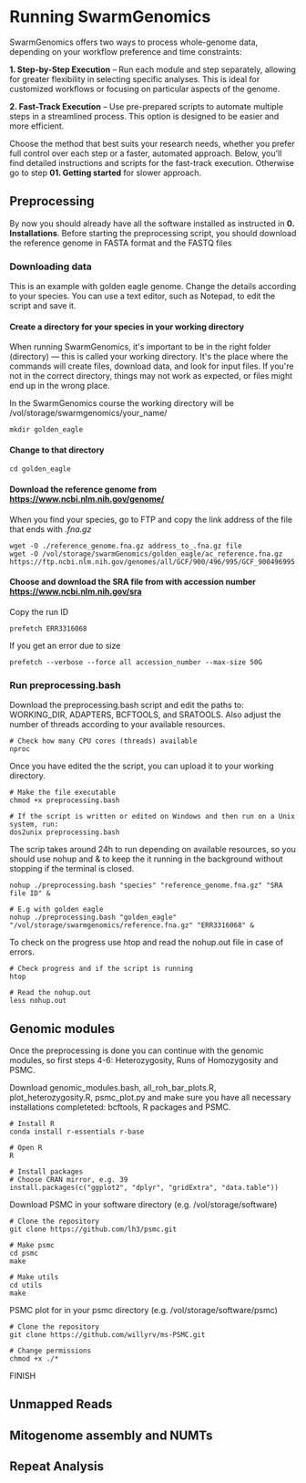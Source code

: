 # Running SwarmGenomics
SwarmGenomics offers two ways to process whole-genome data, depending on your workflow preference and time constraints:

**1. Step-by-Step Execution** – Run each module and step separately, allowing for greater flexibility in selecting specific analyses. This is ideal for customized workflows or focusing on particular aspects of the genome.

**2. Fast-Track Execution** – Use pre-prepared scripts to automate multiple steps in a streamlined process. This option is designed to be easier and more efficient.

Choose the method that best suits your research needs, whether you prefer full control over each step or a faster, automated approach. Below, you'll find detailed instructions and scripts for the fast-track execution. Otherwise go to step **01. Getting started** for slower approach.

## Preprocessing
By now you should already have all the software installed as instructed in **0. Installations**.
Before starting the preprocessing script, you should download the reference genome in FASTA format and the FASTQ files

### Downloading data
This is an example with golden eagle genome. Change the details according to your species.
You can use a text editor, such as Notepad, to edit the script and save it. 

#### Create a directory for your species in your working directory
When running SwarmGenomics, it's important to be in the right folder (directory) — this is called your working directory. It's the place where the commands will create files, download data, and look for input files. If you're not in the correct directory, things may not work as expected, or files might end up in the wrong place.

In the SwarmGenomics course the working directory will be /vol/storage/swarmgenomics/your_name/

```
mkdir golden_eagle
```

#### Change to that directory
```
cd golden_eagle
```

#### Download the reference genome from https://www.ncbi.nlm.nih.gov/genome/
When you find your species, go to FTP and copy the link address of the file that ends with *.fna.gz*
```
wget -O ./reference_genome.fna.gz address_to_.fna.gz file
wget -O /vol/storage/swarmGenomics/golden_eagle/ac_reference.fna.gz https://ftp.ncbi.nlm.nih.gov/genomes/all/GCF/900/496/995/GCF_900496995.4_bAquChr1.4/GCF_900496995.4_bAquChr1.4_genomic.fna.gz
```
#### Choose and download the SRA file from with accession number https://www.ncbi.nlm.nih.gov/sra
Copy the run ID
```
prefetch ERR3316068 
```
If you get an error due to size
```
prefetch --verbose --force all accession_number --max-size 50G
```
### Run preprocessing.bash
Download the preprocessing.bash script and edit the paths to: WORKING_DIR, ADAPTERS, BCFTOOLS, and SRATOOLS. Also adjust the number of threads according to your available resources.
```
# Check how many CPU cores (threads) available
nproc
```
Once you have edited the the script, you can upload it to your working directory. 
```
# Make the file executable
chmod +x preprocessing.bash

# If the script is written or edited on Windows and then run on a Unix system, run:
dos2unix preprocessing.bash
```
The scrip takes around 24h to run depending on available resources, so you should use nohup and & to keep the it running in the background without stopping if the terminal is closed.
```
nohup ./preprocessing.bash "species" "reference_genome.fna.gz" "SRA file ID" &

# E.g with golden eagle
nohup ./preprocessing.bash "golden_eagle" "/vol/storage/swarmgenomics/reference.fna.gz" "ERR3316068" &
```
To check on the progress use htop and read the nohup.out file in case of errors.
```
# Check progress and if the script is running
htop

# Read the nohup.out 
less nohup.out
```
## Genomic modules
Once the preprocessing is done you can continue with the genomic modules, so first steps 4-6: Heterozygosity, Runs of Homozygosity and PSMC.

Download genomic_modules.bash, all_roh_bar_plots.R, plot_heterozygosity.R, psmc_plot.py and make sure you have all necessary installations completeted:
bcftools, R packages and PSMC.
```
# Install R
conda install r-essentials r-base

# Open R
R

# Install packages
# Choose CRAN mirror, e.g. 39
install.packages(c("ggplot2", "dplyr", "gridExtra", "data.table"))
```
Download PSMC in your software directory (e.g. /vol/storage/software)
```
# Clone the repository
git clone https://github.com/lh3/psmc.git

# Make psmc
cd psmc
make

# Make utils
cd utils
make
```
PSMC plot for in your psmc directory (e.g. /vol/storage/software/psmc)
```
# Clone the repository
git clone https://github.com/willyrv/ms-PSMC.git

# Change permissions
chmod +x ./*
```

FINISH

## Unmapped Reads
## Mitogenome assembly and NUMTs
## Repeat Analysis

